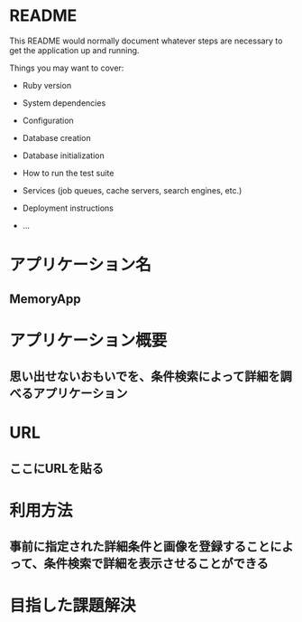 # README

This README would normally document whatever steps are necessary to get the
application up and running.

Things you may want to cover:

* Ruby version

* System dependencies

* Configuration

* Database creation

* Database initialization

* How to run the test suite

* Services (job queues, cache servers, search engines, etc.)

* Deployment instructions

* ...

# アプリケーション名
## MemoryApp

# アプリケーション概要
## 思い出せないおもいでを、条件検索によって詳細を調べるアプリケーション

# URL
## ここにURLを貼る

# 利用方法
## 事前に指定された詳細条件と画像を登録することによって、条件検索で詳細を表示させることができる

# 目指した課題解決
## 